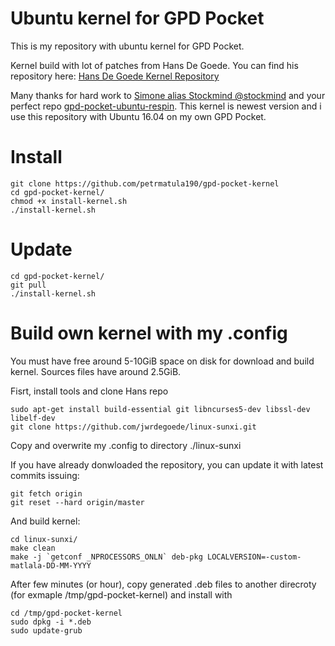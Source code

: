 # Ubuntu kernel for GPD Pocket
This is my repository with ubuntu kernel for GPD Pocket. 

Kernel build with lot of patches from Hans De Goede. You can find his repository here:
[Hans De Goede Kernel Repository](https://github.com/jwrdegoede/linux-sunxi.git)

Many thanks for hard work to [Simone alias Stockmind @stockmind](https://github.com/stockmind) and your perfect repo [gpd-pocket-ubuntu-respin](https://github.com/stockmind/gpd-pocket-ubuntu-respin).
This kernel is newest version and i use this repository with Ubuntu 16.04 on my own GPD Pocket.

# Install
```
git clone https://github.com/petrmatula190/gpd-pocket-kernel
cd gpd-pocket-kernel/
chmod +x install-kernel.sh
./install-kernel.sh
```

# Update
```
cd gpd-pocket-kernel/
git pull
./install-kernel.sh
```

# Build own kernel with my .config

You must have free around 5-10GiB space on disk for download and build kernel. Sources files have around 2.5GiB.

Fisrt, install tools and clone Hans repo
```
sudo apt-get install build-essential git libncurses5-dev libssl-dev libelf-dev
git clone https://github.com/jwrdegoede/linux-sunxi.git
```
Copy and overwrite my .config to directory ./linux-sunxi

If you have already donwloaded the repository, you can update it with latest commits issuing:
```
git fetch origin
git reset --hard origin/master
```

And build kernel:
```
cd linux-sunxi/
make clean
make -j `getconf _NPROCESSORS_ONLN` deb-pkg LOCALVERSION=-custom-matlala-DD-MM-YYYY
```
After few minutes (or hour), copy generated .deb files to another direcroty (for exmaple /tmp/gpd-pocket-kernel) and install with
```
cd /tmp/gpd-pocket-kernel
sudo dpkg -i *.deb
sudo update-grub
```
